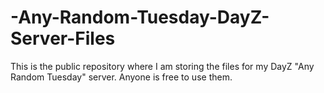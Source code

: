 # -Any-Random-Tuesday-DayZ-Server-Files
This is the public repository where I am storing the files for my DayZ "Any Random Tuesday" server.  Anyone is free to use them.
